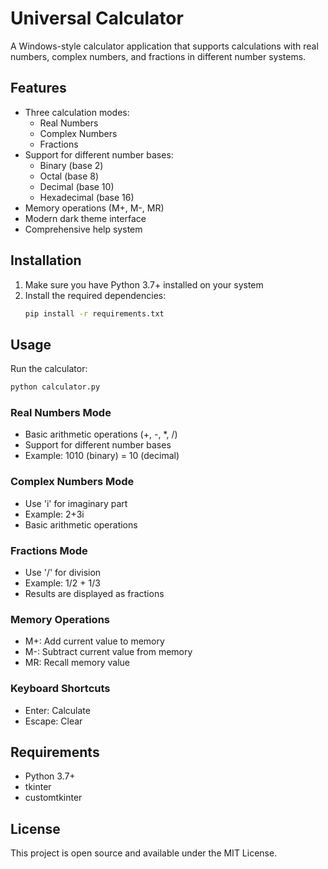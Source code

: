 # Universal Calculator

A Windows-style calculator application that supports calculations with real numbers, complex numbers, and fractions in different number systems.

## Features

- Three calculation modes:
  - Real Numbers
  - Complex Numbers
  - Fractions
- Support for different number bases:
  - Binary (base 2)
  - Octal (base 8)
  - Decimal (base 10)
  - Hexadecimal (base 16)
- Memory operations (M+, M-, MR)
- Modern dark theme interface
- Comprehensive help system

## Installation

1. Make sure you have Python 3.7+ installed on your system
2. Install the required dependencies:
   ```bash
   pip install -r requirements.txt
   ```

## Usage

Run the calculator:
```bash
python calculator.py
```

### Real Numbers Mode
- Basic arithmetic operations (+, -, *, /)
- Support for different number bases
- Example: 1010 (binary) = 10 (decimal)

### Complex Numbers Mode
- Use 'i' for imaginary part
- Example: 2+3i
- Basic arithmetic operations

### Fractions Mode
- Use '/' for division
- Example: 1/2 + 1/3
- Results are displayed as fractions

### Memory Operations
- M+: Add current value to memory
- M-: Subtract current value from memory
- MR: Recall memory value

### Keyboard Shortcuts
- Enter: Calculate
- Escape: Clear

## Requirements

- Python 3.7+
- tkinter
- customtkinter

## License

This project is open source and available under the MIT License. 